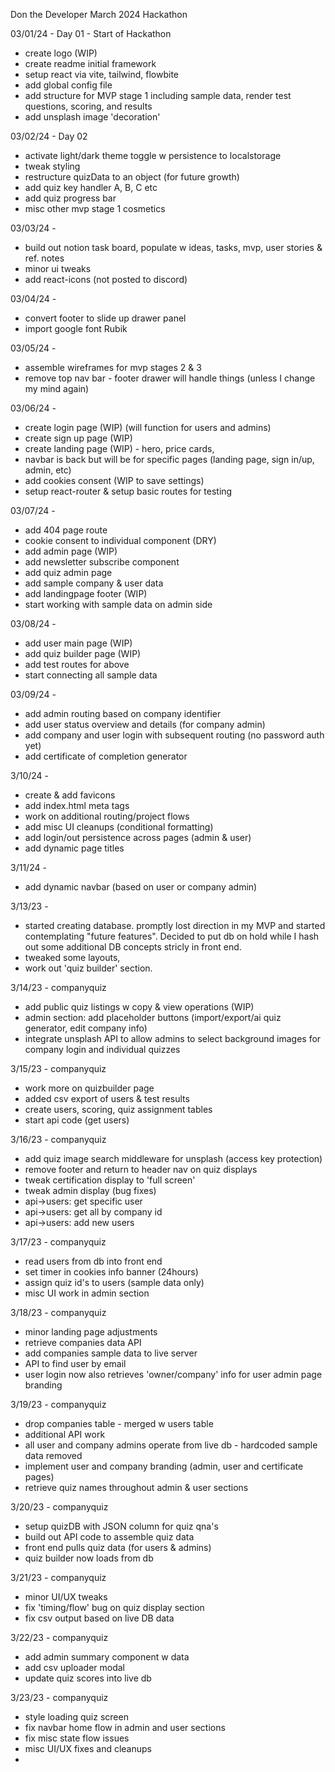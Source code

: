 Don the Developer March 2024 Hackathon

03/01/24 - Day 01 - Start of Hackathon
- create logo (WIP)
- create readme initial framework
- setup react via vite, tailwind, flowbite
- add global config file
- add structure for MVP stage 1 including sample data, render test questions, scoring, and results
- add unsplash image 'decoration'

03/02/24 - Day 02
- activate light/dark theme toggle w persistence to localstorage
- tweak styling
- restructure quizData to an object (for future growth)
- add quiz key handler A, B, C etc
- add quiz progress bar
- misc other mvp stage 1 cosmetics

03/03/24 - 
- build out notion task board, populate w ideas, tasks, mvp, user stories & ref. notes
- minor ui tweaks
- add react-icons
(not posted to discord)

03/04/24 -
- convert footer to slide up drawer panel
- import google font Rubik

03/05/24 - 
- assemble wireframes for mvp stages 2 & 3
- remove top nav bar - footer drawer will handle things (unless I change my mind again)

03/06/24 -
- create login page (WIP) (will function for users and admins)
- create sign up page (WIP)
- create landing page (WIP) - hero, price cards, 
- navbar is back but will be for specific pages (landing page, sign in/up, admin, etc)
- add cookies consent (WIP to save settings)
- setup react-router & setup basic routes for testing

03/07/24 - 
- add 404 page route
- cookie consent to individual component (DRY)
- add admin page (WIP)
- add newsletter subscribe component
- add quiz admin page
- add sample company & user data
- add landingpage footer (WIP)
- start working with sample data on admin side

03/08/24 -
- add user main page (WIP)
- add quiz builder page (WIP)
- add test routes for above
- start connecting all sample data

03/09/24 - 
- add admin routing based on company identifier
- add user status overview and details (for company admin)
- add company and user login with subsequent routing (no password auth yet)
- add certificate of completion generator

3/10/24 -
- create & add favicons
- add index.html meta tags
- work on additional routing/project flows
- add misc UI cleanups (conditional formatting)
- add login/out persistence across pages (admin & user)
- add dynamic page titles

3/11/24 - 
- add dynamic navbar (based on user or company admin)

3/13/23 -
- started creating database.  promptly lost direction in my MVP and started contemplating "future features". Decided to put db on hold while I hash out some additional DB concepts stricly in front end.
- tweaked some layouts, 
- work out 'quiz builder' section. 

3/14/23 - companyquiz
- add public quiz listings w copy & view operations (WIP)
- admin section: add placeholder buttons (import/export/ai quiz generator, edit company info)
- integrate unsplash API to allow admins to select background images for company login and individual quizzes

3/15/23 - companyquiz
- work more on quizbuilder page
- added csv export of users & test results
- create users, scoring, quiz assignment tables
- start api code (get users)

3/16/23 - companyquiz
- add quiz image search middleware for unsplash (access key protection)
- remove footer and return to header nav on quiz displays
- tweak certification display to 'full screen'
- tweak admin display (bug fixes)
- api->users: get specific user
- api->users: get all by company id
- api->users: add new users

3/17/23 - companyquiz
- read users from db into front end
- set timer in cookies info banner (24hours)
- assign quiz id's to users (sample data only)
- misc UI work in admin section

3/18/23 - companyquiz
- minor landing page adjustments
- retrieve companies data API
- add companies sample data to live server
- API to find user by email
- user login now also retrieves 'owner/company' info for user admin page branding

3/19/23 - companyquiz
- drop companies table - merged w users table
- additional API work
- all user and company admins operate from live db - hardcoded sample data removed
- implement user and company branding (admin, user and certificate pages)
- retrieve quiz names throughout admin & user sections

3/20/23 - companyquiz
- setup quizDB with JSON column for quiz qna's
- build out API code to assemble quiz data
- front end pulls quiz data (for users & admins)
- quiz builder now loads from db

3/21/23 - companyquiz
- minor UI/UX tweaks
- fix 'timing/flow' bug on quiz display section
- fix csv output based on live DB data

3/22/23 - companyquiz
- add admin summary component w data
- add csv uploader modal
- update quiz scores into live db

3/23/23 - companyquiz
- style loading quiz screen
- fix navbar home flow in admin and user sections
- fix misc state flow issues
- misc UI/UX fixes and cleanups
- 